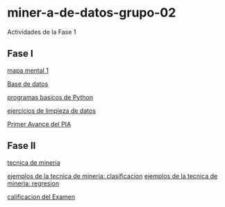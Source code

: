 # miner-a-de-datos-grupo-02
Actividades de la Fase 1

## Fase I

[mapa mental 1](https://github.com/VictorQuirozGarcia/miner-a-de-datos-grupo-02/blob/main/mapa%20mental_1_1741667.pdf)

[Base de datos](https://github.com/vladimirmtz/MineriaDatos-002-FCFM/blob/main/Ej1_BaseDeDatos_Equipo_5.pdf)

[programas basicos de Python](https://github.com/VictorQuirozGarcia/miner-a-de-datos-grupo-02/blob/main/Ej_Python_1741667.ipynb)

[ejercicios de limpieza de datos](https://github.com/VictorQuirozGarcia/miner-a-de-datos-grupo-02/blob/main/Ej_Limpieza_Equipo5.ipynb)

[Primer Avance del PIA](https://github.com/VictorQuirozGarcia/miner-a-de-datos-grupo-02/blob/main/Avance1_PIA_Equipo5.ipynb)

## Fase II

[tecnica de mineria]()


[ejemplos de la tecnica de mineria: clasificacion](https://github.com/VictorQuirozGarcia/miner-a-de-datos-grupo-02/blob/main/Ejemplo%20clasificacion.ipynb)
[ejemplos de la tecnica de mineria: regresion](https://github.com/VictorQuirozGarcia/miner-a-de-datos-grupo-02/blob/main/Ejemplo%20regresion.ipynb)

[calificacion del Examen](https://github.com/VictorQuirozGarcia/miner-a-de-datos-grupo-02/blob/main/Calificacion_Arboles-de-Decision_Equipo-5.pdf)

